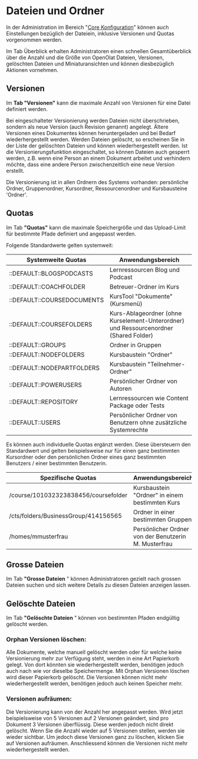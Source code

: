 # Dateien und Ordner

In der Administration im Bereich "[Core Konfiguration](Core_functions.de.md)" können auch Einstellungen bezüglich
der Dateiein, inklusive Versionen und Quotas vorgenommen werden.

Im Tab Überblick erhalten Administratoren einen schnellen Gesamtüberblick über
die Anzahl und die Größe von OpenOlat Dateien, Versionen, gelöschten Dateien
und Miniaturansichten und können diesbezüglich Aktionen vornehmen.

## Versionen

Im **Tab "Versionen"** kann die maximale Anzahl von Versionen für eine Datei
definiert werden.

Bei eingeschalteter Versionierung werden Dateien nicht überschrieben, sondern
als neue Version (auch Revision genannt) angelegt. Ältere Versionen eines
Dokumentes können heruntergeladen und bei Bedarf wiederhergestellt werden.
Werden Dateien gelöscht, so erscheinen Sie in der Liste der gelöschten Dateien
und können wiederhergestellt werden. Ist die Versionierungsfunktion
eingeschaltet, so können Dateien auch gesperrt werden, z.B. wenn eine Person
an einem Dokument arbeitet und verhindern möchte, dass eine andere Person
zwischenzeitlich eine neue Version erstellt.

Die Versionierung ist in allen Ordnern des Systems vorhanden: persönliche
Ordner, Gruppenordner, Kursordner, Ressourcenordner und Kursbausteine
'Ordner'.

## Quotas

Im Tab **"Quotas"** kann die maximale Speichergröße und das Upload-Limit für
bestimmte Pfade definiert und angepasst werden.

Folgende Standardwerte gelten systemweit:

Systemweite Quotas | Anwendungsbereich
---------|----------
::DEFAULT::BLOGSPODCASTS | Lernressourcen Blog und Podcast
::DEFAULT::COACHFOLDER | Betreuer-Ordner im Kurs
::DEFAULT::COURSEDOCUMENTS | KursTool "Dokumente" (Kursmenü)
::DEFAULT::COURSEFOLDERS | Kurs-Ablageordner (ohne Kurselement-Unterordner) und Ressourcenordner (Shared Folder)
::DEFAULT::GROUPS | Ordner in Gruppen
::DEFAULT::NODEFOLDERS | Kursbaustein "Ordner"
::DEFAULT::NODEPARTFOLDERS | Kursbaustein "Teilnehmer-Ordner"
::DEFAULT::POWERUSERS | Persönlicher Ordner von Autoren
::DEFAULT::REPOSITORY | Lernressourcen wie Content Package oder Tests
::DEFAULT::USERS | Persönlicher Ordner von Benutzern ohne zusätzliche Systemrechte

Es können auch individuelle Quotas ergänzt werden. Diese übersteuern den Standardwert und gelten beispielsweise nur für einen ganz bestimmten Kursordner oder den persönlichen Ordner eines ganz bestimmten Benutzers / einer bestimmten Benutzerin.

Spezifische Quotas | Anwendungsbereich
---------|----------
/course/101032323838456/coursefolder | Kursbaustein "Ordner" in einem bestimmten Kurs
/cts/folders/BusinessGroup/414156565 | Ordner in einer bestimmten Gruppen
/homes/mmusterfrau | Persönlicher Ordner von der Benutzerin M. Musterfrau

## Grosse Dateien

Im Tab **"Grosse Dateien** " können Administratoren gezielt nach grossen
Dateien suchen und sich weitere Details zu diesen Dateien anzeigen lassen.

## Gelöschte Dateien

Im Tab **"Gelöschte Dateien** " können von bestimmten Pfaden endgültig
gelöscht werden.

### Orphan Versionen löschen:

Alle Dokumente, welche manuell gelöscht werden oder für welche keine
Versionierung mehr zur Verfügung steht, werden in eine Art Papierkorb gelegt.
Von dort könnten sie wiederhergestellt werden, benötigen jedoch auch nach wie
vor dieselbe Speichermenge. Mit Orphan Versionen löschen wird dieser
Papierkorb gelöscht. Die Versionen können nicht mehr wiederhergestellt werden,
benötigen jedoch auch keinen Speicher mehr.  

### Versionen aufräumen:

Die Versionierung kann von der Anzahl her angepasst werden. Wird jetzt
beispielsweise von 5 Versionen auf 2 Versionen geändert, sind pro Dokument 3
Versionen überflüssig. Diese werden jedoch nicht direkt gelöscht. Wenn Sie die
Anzahl wieder auf 5 Versionen stellen, werden sie wieder sichtbar. Um jedoch
diese Versionen ganz zu löschen, klicken Sie auf Versionen aufräumen.
Anschliessend können die Versionen nicht mehr wiederhergestellt werden.

  

  

  

  

